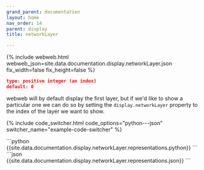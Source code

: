 ```yaml
---
grand_parent: documentation
layout: home
nav_order: 14
parent: display
title: networkLayer

---
```


{% include webweb.html webweb_json=site.data.documentation.display.networkLayer.json fix_width=false fix_height=false %}

```json
type: positive integer (an index)
default: 0
````
webweb will by default display the first layer, but if we'd like to show a particular one we can do so by setting the `display.networkLayer` property to the index of the layer we want to show.

{% include code_switcher.html code_options="python---json" switcher_name="example-code-switcher" %}
<div class='select-code-block example-code-switcher python-code-block select-code-block-visible'></div>
```python
{{site.data.documentation.display.networkLayer.representations.python}}
```
<div class='select-code-block example-code-switcher json-code-block'></div>
```json
{{site.data.documentation.display.networkLayer.representations.json}}
```